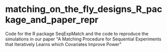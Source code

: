 # matching_on_the_fly_designs_R_package_and_paper_repr
Code for the R package SeqExpMatch and the code to reproduce the simulations in our paper "A Matching Procedure for Sequential Experiments that Iteratively Learns which Covariates Improve Power"
